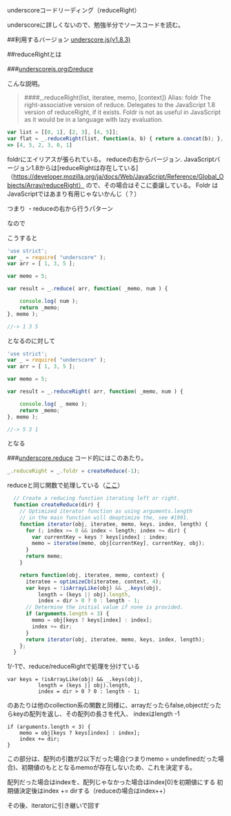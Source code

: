 underscoreコードリーディング（reduceRight）

underscoreに詳しくないので、勉強半分でソースコードを読む。



##利用するバージョン
[underscore.js(v1.8.3)](https://github.com/jashkenas/underscore/tree/1.8.3)


##reduceRightとは


###[underscorejs.orgのreduce](http://underscorejs.org/#reduceRight)

こんな説明。
>####_.reduceRight(list, iteratee, memo, [context]) Alias: foldr 
>The right-associative version of reduce. 
>Delegates to the JavaScript 1.8 version of reduceRight, if it exists.
>Foldr is not as useful in JavaScript as it would be in a language with lazy evaluation.

```javascript
var list = [[0, 1], [2, 3], [4, 5]];
var flat = _.reduceRight(list, function(a, b) { return a.concat(b); }, []);
=> [4, 5, 2, 3, 0, 1]
```

foldrにエイリアスが張られている。
reduceの右からバージョン.
JavaScriptバージョン1.8からは[reduceRightは存在している]（https://developer.mozilla.org/ja/docs/Web/JavaScript/Reference/Global_Objects/Array/reduceRight）
ので、その場合はそこに委譲している。
Foldr はJavaScriptではあまり有用じゃないかんじ（？）

つまり
・reduceの右から行うパターン

なので

こうすると

```javascript
'use strict';
var _ = require( "underscore" );
var arr = [ 1, 3, 5 ];

var memo = 5;

var result = _.reduce( arr, function( _memo, num ) {

    console.log( num );
    return _memo;
}, memo );

//-> 1 3 5

```

となるのに対して

```javascript
'use strict';
var _ = require( "underscore" );
var arr = [ 1, 3, 5 ];

var memo = 5;

var result = _.reduceRight( arr, function( _memo, num ) {

    console.log( _ memo );
    return _memo;
}, memo );

//-> 5 3 1

```

となる


###[underscore.reduce](https://github.com/jashkenas/underscore/blob/1.8.3/underscore.js#L208)
コード的にはこのあたり。

```javascript
_.reduceRight = _.foldr = createReduce(-1);
```

reduceと同じ関数で処理している（[ここ](https://github.com/jashkenas/underscore/blob/1.8.3/underscore.js#L178)）

```javascript
  // Create a reducing function iterating left or right.
  function createReduce(dir) {
    // Optimized iterator function as using arguments.length
    // in the main function will deoptimize the, see #1991.
    function iterator(obj, iteratee, memo, keys, index, length) {
      for (; index >= 0 && index < length; index += dir) {
        var currentKey = keys ? keys[index] : index;
        memo = iteratee(memo, obj[currentKey], currentKey, obj);
      }
      return memo;
    }

    return function(obj, iteratee, memo, context) {
      iteratee = optimizeCb(iteratee, context, 4);
      var keys = !isArrayLike(obj) && _.keys(obj),
          length = (keys || obj).length,
          index = dir > 0 ? 0 : length - 1;
      // Determine the initial value if none is provided.
      if (arguments.length < 3) {
        memo = obj[keys ? keys[index] : index];
        index += dir;
      }
      return iterator(obj, iteratee, memo, keys, index, length);
    };
  }
```

1/-1で、reduce/reduceRightで処理を分けている


```
var keys = !isArrayLike(obj) && _.keys(obj),
          length = (keys || obj).length,
          index = dir > 0 ? 0 : length - 1;
```


のあたりは他のcollection系の関数と同様に、arrayだったらfalse,objectだったらkeyの配列を返し、その配列の長さを代入、
indexはlength -1  

```
if (arguments.length < 3) {
    memo = obj[keys ? keys[index] : index];
    index += dir;
}
```

この部分は、配列の引数が2以下だった場合(つまりmemo = undefinedだった場合)、初期値のもととなるmemoが存在しないため、これを決定する。

配列だった場合はindexを、配列じゃなかった場合はindex[0]を初期値にする
初期値決定後はindex += dirする（reduceの場合はindex++）

その後、iteratorに引き継いで回す



